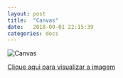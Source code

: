 ```yaml
---
layout: post
title:  "Canvas"
date:   2018-09-01 22:15:39
categories: docs
---
```


![Canvas]({{site.baseurl}}/assets/canvas.png)

[Clique aqui para visualizar a imagem]({{site.baseurl}}/assets/canvas.png)
